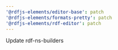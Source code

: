 ```yaml
---
'@rdfjs-elements/editor-base': patch
'@rdfjs-elements/formats-pretty': patch
'@rdfjs-elements/rdf-editor': patch
---
```


Update rdf-ns-builders

